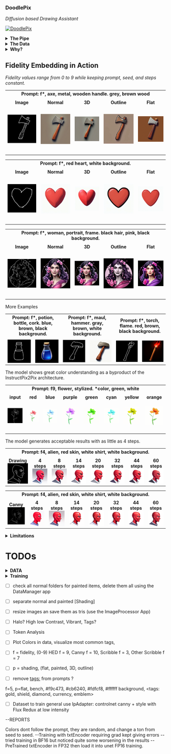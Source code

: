 ### DoodlePix  
*Diffusion based Drawing Assistant*

[![DoodlePix](https://github.com/user-attachments/assets/b6a44dc0-6d01-4285-a5ad-9f6fedf91656)](https://github.com/user-attachments/assets/b6a44dc0-6d01-4285-a5ad-9f6fedf91656)

<details>
  <summary><strong>The Pipe</strong></summary>
  
  - **Base Model:** StableDiffusion 2.1  
  - **Inference:** fits in < 4GB  
  - **Speed:** ~15 steps/second  
  - **Training Requirements:** < 14GB
  - **Pipeline:** InstructPix2Pix (+ custom fidelity input)
</details>

<details>
  <summary><strong>The Data</strong></summary>

  - **Data Size:** ~4.5k images (for now)  
  - **Image Generation:** Dalle-3 and Flux-Redux  
  - **Edge Extraction:** Canny, Fake Scribble, Scribble Xdog, HED soft edge  
  - **Doodles** were hand-drawn and compose about 10% of the edges (for now)
</details>

    
<details>
  <summary><strong>Why?</strong></summary>
  
  <p>
    The objective is to train a model able to take drawings as inputs.
  </p>
  
  <p>
    While most models and controlnets were trained using canny or similar line extractors as inputs(which focus on the most prominent lines in an image),
  drawings are made with intention. A few squiggly lines placed in the right place can deliver a much better idea of what's being represented in the image:
  </p>
  
  <table style="width: 60%; table-layout: fixed;">
    <tr>
      <td style="text-align: center;">
        <strong>Drawing</strong><br>
        <img src="assets/alien/alienDrawing.png" alt="Drawing" style="width: 60%; max-width: 240px; height: auto; object-fit: contain;">
      </td>
      <td style="text-align: center;">
        <strong>Canny</strong><br>
        <img src="assets/alien/alienCanny.png" alt="Canny" style="width: 60%; max-width: 240px; height: auto; object-fit: contain;">
      </td>
    </tr>
  </table>
  
  <p>
    To address this, I train a *Fidelity embedding* that injects an explicit fidelity signal into the Unet, allowing it to modulate its denoising behavior accordingly.
  </p>
  
  <p>
    The FidelityMLP (ranging from 0 to 9; f0–f9) lets users decide how much the model should "correct" their drawing. 
 </p> 
 <p> 
  Although the InstructPix2Pix pipeline supports an ImageGuidance factor to control adherence to the input image, it tends to follow the drawing too strictly at higher values while losing compositional nuances at lower values.
 </p> 
  
  
</details>

## Fidelity Embedding in Action

*Fidelity values range from 0 to 9 while keeping prompt, seed, and steps constant.*

<table style="width:100%; table-layout: fixed;">
  <tr>
    <td colspan="5" style="text-align:center; font-weight:bold; font-size:0.9rem; padding-bottom:8px;">
      Prompt: f*, axe, metal, wooden handle. grey, brown wood
    </td>
  </tr>
  <tr>
    <td style="text-align:center;">
      <strong>Image</strong><br>
      <img src="assets/axe.png" alt="Axe Image" style="width:150px; height:150px; object-fit:contain;">
    </td>
    <td style="text-align:center;">
      <strong>Normal</strong><br>
      <img src="assets/AxeNormal.gif" alt="Axe Normal" style="width:150px; height:150px; object-fit:contain;">
    </td>
    <td style="text-align:center;">
      <strong>3D</strong><br>
      <img src="assets/Axe3D.gif" alt="Axe 3D" style="width:150px; height:150px; object-fit:contain;">
    </td>
    <td style="text-align:center;">
      <strong>Outline</strong><br>
      <img src="assets/AxeOutline.gif" alt="Axe Outline" style="width:150px; height:150px; object-fit:contain;">
    </td>
    <td style="text-align:center;">
      <strong>Flat</strong><br>
      <img src="assets/AxeFlat.gif" alt="Axe Flat" style="width:150px; height:150px; object-fit:contain;">
    </td>
  </tr>
</table>

<table style="width:100%; table-layout: fixed;">
  <tr>
    <td colspan="5" style="text-align:center; font-weight:bold; font-size:0.9rem; padding-bottom:8px;">
      Prompt: f*, red heart, white background.
    </td>
  </tr>
  <tr>
    <td style="text-align:center;">
      <strong>Image</strong><br>
      <img src="assets/heart.png" alt="Heart Image" style="width:150px; height:150px; object-fit:contain;">
    </td>
    <td style="text-align:center;">
      <strong>Normal</strong><br>
      <img src="assets/Heart.gif" alt="Heart Normal" style="width:150px; height:150px; object-fit:contain;">
    </td>
    <td style="text-align:center;">
      <strong>3D</strong><br>
      <img src="assets/Heart3D.gif" alt="Heart 3D" style="width:150px; height:150px; object-fit:contain;">
    </td>
    <td style="text-align:center;">
      <strong>Outline</strong><br>
      <img src="assets/HeartOutline.gif" alt="Heart Outline" style="width:150px; height:150px; object-fit:contain;">
    </td>
    <td style="text-align:center;">
      <strong>Flat</strong><br>
      <img src="assets/HeartFlat.gif" alt="Heart Flat" style="width:150px; height:150px; object-fit:contain;">
    </td>
  </tr>
</table>

<table style="width:100%; table-layout: fixed;">
  <tr>
    <td colspan="5" style="text-align:center; font-weight:bold; font-size:0.9rem; padding-bottom:8px;">
      Prompt: f*, woman, portrait, frame. black hair, pink, black background.
    </td>
  </tr>
  <tr>
    <td style="text-align:center;">
      <strong>Image</strong><br>
      <img src="assets/woman.png" alt="Woman Image" style="width:150px; height:150px; object-fit:contain;">
    </td>
    <td style="text-align:center;">
      <strong>Normal</strong><br>
      <img src="assets/WomanNormal.gif" alt="Woman Normal" style="width:150px; height:150px; object-fit:contain;">
    </td>
    <td style="text-align:center;">
      <strong>3D</strong><br>
      <img src="assets/Woman3D.gif" alt="Woman 3D" style="width:150px; height:150px; object-fit:contain;">
    </td>
    <td style="text-align:center;">
      <strong>Outline</strong><br>
      <img src="assets/WomanOutline.gif" alt="Woman Outline" style="width:150px; height:150px; object-fit:contain;">
    </td>
    <td style="text-align:center;">
      <strong>Flat</strong><br>
      <img src="assets/WomanFlat.gif" alt="Woman Flat" style="width:150px; height:150px; object-fit:contain;">
    </td>
  </tr>
</table>

More Examples

<table style="width:100%; table-layout: fixed;">
  <tr>
    <td colspan="2" style="text-align:center; font-weight:bold; font-size:0.9rem; padding-bottom:8px;">
      Prompt: f*, potion, bottle, cork. blue, brown, black background.
    </td>
    <td colspan="2" style="text-align:center; font-weight:bold; font-size:0.9rem; padding-bottom:8px;">
      Prompt: f*, maul, hammer. gray, brown, white background.
    </td>
    <td colspan="2" style="text-align:center; font-weight:bold; font-size:0.9rem; padding-bottom:8px;">
      Prompt: f*, torch, flame. red, brown, black background.
    </td>
  </tr>
  <tr>
    <td style="text-align:center;">
      <img src="assets/potion.png" alt="Potion Image" style="width:100%; max-width:150px; height:auto; object-fit:contain;">
    </td>
    <td style="text-align:center;">
      <img src="assets/PotionSingle.gif" alt="Potion Normal" style="width:100%; max-width:150px; height:auto; object-fit:contain;">
    </td>
    <td style="text-align:center;">
      <img src="assets/maul.png" alt="Maul Image" style="width:100%; max-width:150px; height:auto; object-fit:contain;">
    </td>
    <td style="text-align:center;">
      <img src="assets/maulNormal.gif" alt="Maul Normal" style="width:100%; max-width:150px; height:auto; object-fit:contain;">
    </td>
    <td style="text-align:center;">
      <img src="assets/torch.png" alt="Torch Image" style="width:100%; max-width:150px; height:auto; object-fit:contain;">
    </td>
    <td style="text-align:center;">
      <img src="assets/TorchSingle.gif" alt="Torch Normal" style="width:100%; max-width:150px; height:auto; object-fit:contain;">
    </td>
  </tr>
</table>

The model shows great color understanding as a byproduct of the InstructPix2Pix architecture.

<table style="width:100%; table-layout: fixed;">
  <tr>
    <td colspan="8" style="text-align:center; font-weight:bold; font-size:0.9rem; padding-bottom:8px;">
      Prompt: f9, flower, stylized. *color, green, white
    </td>
  </tr>
  <tr>
    <td style="text-align:center;">
      <strong>input</strong><br>
      <img src="assets/flowerInput.png" alt="Flower Input" style="width:100px; height:100px; object-fit:contain;">
    </td>
    <td style="text-align:center;">
      <strong>red</strong><br>
      <img src="assets/flower2.png" alt="Flower red" style="width:100px; height:100px; object-fit:contain;">
    </td>
    <td style="text-align:center;">
      <strong>blue</strong><br>
      <img src="assets/flower3.png" alt="Flower light blue" style="width:100px; height:100px; object-fit:contain;">
    </td>
    <td style="text-align:center;">
      <strong>purple</strong><br>
      <img src="assets/flower4.png" alt="Flower purple" style="width:100px; height:100px; object-fit:contain;">
    </td>
    <td style="text-align:center;">
      <strong>green</strong><br>
      <img src="assets/flower1.png" alt="Flower green" style="width:100px; height:100px; object-fit:contain;">
    </td>
    <td style="text-align:center;">
      <strong>cyan</strong><br>
      <img src="assets/flower6.png" alt="Flower cyan" style="width:100px; height:100px; object-fit:contain;">
    </td>
    <td style="text-align:center;">
      <strong>yellow</strong><br>
      <img src="assets/flower7.png" alt="Flower light green" style="width:100px; height:100px; object-fit:contain;">
    </td>
    <td style="text-align:center;">
      <strong>orange</strong><br>
      <img src="assets/flower8.png" alt="Flower orange" style="width:100px; height:100px; object-fit:contain;">
    </td>
  </tr>
</table>

The model generates acceptable results with as little as 4 steps.

<table style="width:100%; table-layout: fixed;">
  <tr>
    <td colspan="8" style="text-align:center; font-weight:bold; font-size:0.9rem; padding-bottom:8px;">
      Prompt: f4, alien, red skin, white shirt, white background.
    </td>
  </tr>
  <tr>
    <td style="text-align:center;">
      <strong>Drawing</strong><br>
      <img src="assets/alien/alienDrawing.png" alt="Alien Drawing" style="width:100%; max-width:150px; height:auto; object-fit:contain;">
    </td>
    <td style="text-align:center;">
      <strong>4 steps</strong><br>
      <img src="assets/alien/AlienD_4steps.png" alt="Alien 4 steps" style="width:100%; max-width:150px; height:auto; object-fit:contain;">
    </td>
    <td style="text-align:center;">
      <strong>8 steps</strong><br>
      <img src="assets/alien/AlienD_8steps.png" alt="Alien 8 steps" style="width:100%; max-width:150px; height:auto; object-fit:contain;">
    </td>
    <td style="text-align:center;">
      <strong>14 steps</strong><br>
      <img src="assets/alien/AlienD_14steps.png" alt="Alien 14 steps" style="width:100%; max-width:150px; height:auto; object-fit:contain;">
    </td>
    <td style="text-align:center;">
      <strong>20 steps</strong><br>
      <img src="assets/alien/AlienD_20steps.png" alt="Alien 20 steps" style="width:100%; max-width:150px; height:auto; object-fit:contain;">
    </td>
    <td style="text-align:center;">
      <strong>32 steps</strong><br>
      <img src="assets/alien/AlienD_32steps.png" alt="Alien 32 steps" style="width:100%; max-width:150px; height:auto; object-fit:contain;">
    </td>
    <td style="text-align:center;">
      <strong>44 steps</strong><br>
      <img src="assets/alien/AlienD_44steps.png" alt="Alien 44 steps" style="width:100%; max-width:150px; height:auto; object-fit:contain;">
    </td>
    <td style="text-align:center;">
      <strong>60 steps</strong><br>
      <img src="assets/alien/AlienD_60steps.png" alt="Alien 60 steps" style="width:100%; max-width:150px; height:auto; object-fit:contain;">
    </td>
  </tr>
</table>

<table style="width:100%; table-layout: fixed;">
  <tr>
    <td colspan="8" style="text-align:center; font-weight:bold; font-size:0.9rem; padding-bottom:8px;">
      Prompt: f4, alien, red skin, white shirt, white background.
    </td>
  </tr>
  <tr>
    <td style="text-align:center;">
      <strong>Canny</strong><br>
      <img src="assets/alien/alienCanny.png" alt="Alien Canny" style="width:100%; max-width:150px; height:auto; object-fit:contain;">
    </td>
    <td style="text-align:center;">
      <strong>4 steps</strong><br>
      <img src="assets/alien/AlienC_4steps.png" alt="Alien Canny 4 steps" style="width:100%; max-width:150px; height:auto; object-fit:contain;">
    </td>
    <td style="text-align:center;">
      <strong>8 steps</strong><br>
      <img src="assets/alien/AlienC_8steps.png" alt="Alien Canny 8 steps" style="width:100%; max-width:150px; height:auto; object-fit:contain;">
    </td>
    <td style="text-align:center;">
      <strong>14 steps</strong><br>
      <img src="assets/alien/AlienC_14steps.png" alt="Alien Canny 14 steps" style="width:100%; max-width:150px; height:auto; object-fit:contain;">
    </td>
    <td style="text-align:center;">
      <strong>20 steps</strong><br>
      <img src="assets/alien/AlienC_20steps.png" alt="Alien Canny 20 steps" style="width:100%; max-width:150px; height:auto; object-fit:contain;">
    </td>
    <td style="text-align:center;">
      <strong>32 steps</strong><br>
      <img src="assets/alien/AlienC_32steps.png" alt="Alien Canny 32 steps" style="width:100%; max-width:150px; height:auto; object-fit:contain;">
    </td>
    <td style="text-align:center;">
      <strong>44 steps</strong><br>
      <img src="assets/alien/AlienC_44steps.png" alt="Alien Canny 44 steps" style="width:100%; max-width:150px; height:auto; object-fit:contain;">
    </td>
    <td style="text-align:center;">
      <strong>60 steps</strong><br>
      <img src="assets/alien/AlienC_60steps.png" alt="Alien Canny 60 steps" style="width:100%; max-width:150px; height:auto; object-fit:contain;">
    </td>
  </tr>
</table>

<details>
  <summary><strong>Limitations</strong></summary>
  
  - The **Model** was trained mainly on objects, items. Things rather than Characters.
  - Swords and Blades are a work in progress (lack of Doodle inputs).
  - Flat style wasn't properly learned due to lack of data.
  - Fidelity 0 (f0) is actually high fidelity due to lack of data.
  - It inherits most of the limitations of the StableDiffusion 2.1 model.
  - Training was done at minimum batch size and resolution cause of GPU limitations.
    
</details>

# TODOs

<details>
  <summary><strong>DATA</strong></summary>
  
- [ ] Increase hand-drawn line inputs
- [ ] Smaller-Bigger subject variations
- [ ] Background Variations
- [ ] Increase Flat style representation
- [ ] Improve colors matches in prompts
- [ ] Clean up
- [ ] Release Data opensource

</details>

<details>
  <summary><strong>Training</strong></summary>
  
- [ ] Train full-precision with bigger batch size.
- [ ] Implement "Details" injection.
- [ ] Release V1.
- [ ] Release DoodleCharacters (DoodlePix but for characters)
- [ ] Release Lora Training code
- [ ] Test Bigger Models
      
</details>







- [ ] check all normal folders for painted items, delete them all using the DataManager app
- [ ] separate normal and painted [Shading]
- [ ] resize images an save them as tris (use the ImageProcessor App)

- [ ] Halo? High low Contrast, Vibrant, Tags?
- [ ] Token Analysis
- [ ] Plot Colors in data, visualize most common tags, 
- [ ] f = fidelity, (0-9) HED f = 9, Canny f = 10, Scribble f = 3, Other Scribble f = 7
- [ ] p = shading, (flat, painted, 3D, outline)
- [ ] remove <tags:> from prompts ?

f=5, p=flat, bench, #f9c473, #cb6240, #fdfcf8, #ffffff background, <tags: gold, shield, diamond, currency, emblem>

- [ ] Dataset to train general use IpAdapter: controlnet canny + style with Flux Redux at low intensity

--REPORTS

Colors dont follow the prompt, they are random, and change a ton from seed to seed.
--Training with txtEncoder requiring grad kept giving errors
--tried training in BF16 but noticed quite some worsening in the results
--PreTrained txtEncoder in FP32 then load it into unet FP16 training.
